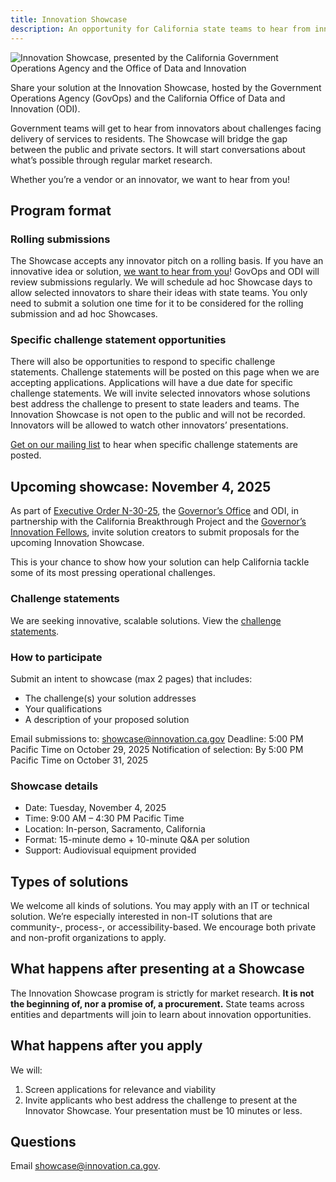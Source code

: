 ```yaml
---
title: Innovation Showcase
description: An opportunity for California state teams to hear from innovators about challenges facing delivery of services to residents.
---
```


![Innovation Showcase, presented by the California Government Operations Agency and the Office of Data and Innovation](/img/innovation-showcase.png)

<p class="text-lead">Share your solution at the Innovation Showcase, hosted by the Government Operations Agency (GovOps) and the California Office of Data and Innovation (ODI).</p>

Government teams will get to hear from innovators about challenges facing delivery of services to residents. The Showcase will bridge the gap between the public and private sectors. It will start conversations about what’s possible through regular market research.

Whether you’re a vendor or an innovator, we want to hear from you!

## Program format

### Rolling submissions

The Showcase accepts any innovator pitch on a rolling basis. If you have an innovative idea or solution, [we want to hear from you](https://airtable.com/appcy9MspSTfFx0xl/pagaEbNCkJbrQKMD1/form)! GovOps and ODI will review submissions regularly. We will schedule ad hoc Showcase days to allow selected innovators to share their ideas with state teams. You only need to submit a solution one time for it to be considered for the rolling submission and ad hoc Showcases.

### Specific challenge statement opportunities

There will also be opportunities to respond to specific challenge statements. Challenge statements will be posted on this page when we are accepting applications. Applications will have a due date for specific challenge statements. We will invite selected innovators whose solutions best address the challenge to present to state leaders and teams. The Innovation Showcase is not open to the public and will not be recorded. Innovators will be allowed to watch other innovators’ presentations. 

<a href="https://mailchi.mp/f26824ae1ec5/innovation-showcase-interest-form" target="_blank">Get on our mailing list</a> to hear when specific challenge statements are posted.

## Upcoming showcase: November 4, 2025

As part of [Executive Order N-30-25](https://www.gov.ca.gov/2025/07/15/governor-newsom-advances-government-effectiveness-and-efficiency-with-new-executive-order-launches-task-force-with-tech-industry-leaders/), the [Governor’s Office](https://www.gov.ca.gov/) and ODI, in partnership with the California Breakthrough Project and the [Governor’s Innovation Fellows](https://innovation.ca.gov/our-work/governors-innovation-fellows-program/), invite solution creators to submit proposals for the upcoming Innovation Showcase.

This is your chance to show how your solution can help California tackle some of its most pressing operational challenges.

### Challenge statements

We are seeking innovative, scalable solutions. View the [challenge statements](https://caleprocure.ca.gov/event/77601/0000037025).

### How to participate

Submit an intent to showcase (max 2 pages) that includes:

* The challenge(s) your solution addresses
* Your qualifications
* A description of your proposed solution

Email submissions to: showcase@innovation.ca.gov
Deadline: 5:00 PM Pacific Time on October 29, 2025
Notification of selection: By 5:00 PM Pacific Time on October 31, 2025

### Showcase details

* Date: Tuesday, November 4, 2025
* Time: 9:00 AM – 4:30 PM Pacific Time
* Location: In-person, Sacramento, California
* Format: 15-minute demo + 10-minute Q&A per solution
* Support: Audiovisual equipment provided

## Types of solutions

We welcome all kinds of solutions. You may apply with an IT or technical solution. We’re especially interested in non-IT solutions that are community-, process-, or accessibility-based. We encourage both private and non-profit organizations to apply.

## What happens after presenting at a Showcase

The Innovation Showcase program is strictly for market research. **It is not the beginning of, nor a promise of, a procurement.** State teams across entities and departments will join to learn about innovation opportunities.

## What happens after you apply

We will:

1. Screen applications for relevance and viability
2. Invite applicants who best address the challenge to present at the Innovator Showcase. Your presentation must be 10 minutes or less.

## Questions

Email showcase@innovation.ca.gov.
